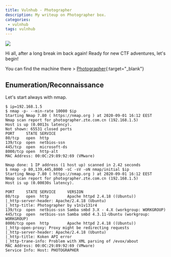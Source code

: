 ```yaml
---
title: Vulnhub - Photographer
description: My writeup on Photographer box.
categories:
 - vulnhub
tags: vulnhub
---
```


![](https://i.imgur.com/9KCQ8Re.png)

Hi all, after a long break im back again! Ready for new CTF adventures, let's begin!

You can find the machine there > [Photographer](https://www.vulnhub.com/entry/photographer-1,519/){:target="_blank"}

## Enumeration/Reconnaissance

Let's start always with nmap.

```
$ ip=192.168.1.5
$ nmap -p- --min-rate 10000 $ip
Starting Nmap 7.80 ( https://nmap.org ) at 2020-09-01 16:12 EEST
Nmap scan report for photographer.zte.com.cn (192.168.1.5)
Host is up (0.0013s latency).
Not shown: 65531 closed ports
PORT     STATE SERVICE
80/tcp   open  http
139/tcp  open  netbios-ssn
445/tcp  open  microsoft-ds
8000/tcp open  http-alt
MAC Address: 00:0C:29:89:92:69 (VMware)

Nmap done: 1 IP address (1 host up) scanned in 2.42 seconds
$ nmap -p 80,139,445,8000 -sC -sV -oN nmap/initial $ip
Starting Nmap 7.80 ( https://nmap.org ) at 2020-09-01 16:12 EEST
Nmap scan report for photographer.zte.com.cn (192.168.1.5)
Host is up (0.00030s latency).

PORT     STATE SERVICE     VERSION
80/tcp   open  http        Apache httpd 2.4.18 ((Ubuntu))
|_http-server-header: Apache/2.4.18 (Ubuntu)
|_http-title: Photographer by v1n1v131r4
139/tcp  open  netbios-ssn Samba smbd 3.X - 4.X (workgroup: WORKGROUP)
445/tcp  open  netbios-ssn Samba smbd 4.3.11-Ubuntu (workgroup: WORKGROUP)
8000/tcp open  http        Apache httpd 2.4.18 ((Ubuntu))
|_http-open-proxy: Proxy might be redirecting requests
|_http-server-header: Apache/2.4.18 (Ubuntu)
|_http-title: Koken API error
|_http-trane-info: Problem with XML parsing of /evox/about
MAC Address: 00:0C:29:89:92:69 (VMware)
Service Info: Host: PHOTOGRAPHER
```
